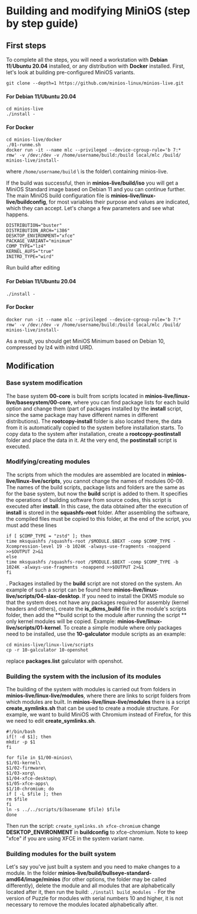 # Building and modifying MiniOS (step by step guide)

## First steps

To complete all the steps, you will need a workstation with **Debian 11**/**Ubuntu 20.04** installed, or any distribution with **Docker** installed. First, let's look at building pre-configured MiniOS variants.

```
git clone --depth=1 https://github.com/minios-linux/minios-live.git
```

#### For Debian 11/Ubuntu 20.04

```
cd minios-live
./install -
```

#### For Docker

```
cd minios-live/docker
./01-runme.sh
docker run -it --name mlc --privileged --device-cgroup-rule='b 7:* rmw' -v /dev:/dev -v /home/username/build:/build local/mlc /build/ minios-live/install-
```

where `/home/username/build` \ is the folder\ containing minios-live.

If the build was successful, then in **minios-live/build/iso** you will get a MiniOS Standard image based on Debian 11 and you can continue further.
The main MiniOS build configuration file is **minios-live/linux-live/buildconfig**, for most variables their purpose and values are indicated,
which they can accept. Let's change a few parameters and see what happens.

```
DISTRIBUTION="buster"
DISTRIBUTION_ARCH="i386"
DESKTOP_ENVIRONMENT="xfce"
PACKAGE_VARIANT="minimum"
COMP_TYPE="lz4"
KERNEL_AUFS="true"
INITRD_TYPE="wird"
```

Run build after editing

#### For Debian 11/Ubuntu 20.04

```
./install -
```

#### For Docker

```
docker run -it --name mlc --privileged --device-cgroup-rule='b 7:* rmw' -v /dev:/dev -v /home/username/build:/build local/mlc /build/ minios-live/install-
```

As a result, you should get MiniOS Minimum based on Debian 10, compressed by lz4 with initrd UIRD.

## Modification

### Base system modification

The base system **00-core** is built from scripts located in **minios-live/linux-live/basesystem/00-core**, where you can find package lists for each build option and change them (part of packages installed by the **install** script, since the same package may have different names in different distributions). The **rootcopy-install** folder is also located there, the data from it is automatically copied to the system before installation starts. To copy data to the system after installation, create a **rootcopy-postinstall** folder and place the data in it. At the very end, the **postinstall** script is executed.

### Modifying/creating modules

The scripts from which the modules are assembled are located in **minios-live/linux-live/scripts**, you cannot change the names of modules 00-09. The names of the build scripts, package lists and folders are the same as for the base system, but now the **build** script is added to them. It specifies the operations of building software from source codes, this script is executed after **install**. In this case, the data obtained after the execution of **install** is stored in the **squashfs-root** folder. After assembling the software, the compiled files must be copied to this folder, at the end of the script, you must add these lines

```
if [ $COMP_TYPE = "zstd" ]; then
time mksquashfs /squashfs-root /$MODULE.$BEXT -comp $COMP_TYPE -Xcompression-level 19 -b 1024K -always-use-fragments -noappend >>$OUTPUT 2>&1
else
time mksquashfs /squashfs-root /$MODULE.$BEXT -comp $COMP_TYPE -b 1024K -always-use-fragments -noappend >>$OUTPUT 2>&1
fi
```

. Packages installed by the **build** script are not stored on the system. An example of such a script can be found here **minios-live/linux-live/scripts/04-slax-desktop**. If you need to install the DKMS module so that the system does not have any packages required for assembly (kernel headers and others), create the **is\_dkms\_build** file in the module's scripts folder, then add the \*\*build script to the module after running the script \*\* only kernel modules will be copied. Example: **minios-live/linux-live/scripts/01-kernel**.
To create a simple module where only packages need to be installed, use the **10-galculator** module scripts as an example:

```
cd minios-live/linux-live/scripts
cp -r 10-galculator 10-openshot
```

replace **packages.list** galculator with openshot.

### Building the system with the inclusion of its modules

The building of the system with modules is carried out from folders in **minios-live/linux-live/modules**, where there are links to script folders from which modules are built. In **minios-live/linux-live/modules** there is a script **create\_symlinks.sh** that can be used to create a module structure. For example, we want to build MiniOS with Chromium instead of Firefox, for this we need to edit **create\_symlinks.sh**.

```
#!/bin/bash
if[! -d $1]; then
mkdir -p $1
fi

for file in $1/00-minios\
$1/01-kernel\
$1/02-firmware\
$1/03-xorg\
$1/04-xfce-desktop\
$1/05-xfce-apps\
$1/10-chromium; do
if [ -L $file ]; then
rm $file
fi
ln -s ../../scripts/$(basename $file) $file
done
```

Then run the script: `create_symlinks.sh xfce-chromium` change **DESKTOP\_ENVIRONMENT** in **buildconfig** to xfce-chromium. Note to keep "xfce" if you are using XFCE in the system variant name.

### Building modules for the built system

Let's say you've just built a system and you need to make changes to a module. In the folder **minios-live/build/bullseye-standard-amd64/image/minios** (for other options, the folder may be called differently), delete the module and all modules that are alphabetically located after it, then run the build:
`./install build_modules -`
For the version of Puzzle for modules with serial numbers 10 and higher, it is not necessary to remove the modules located alphabetically after.